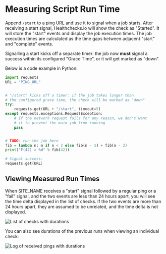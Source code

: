 # Measuring Script Run Time

 Append `/start` to a ping URL and use it to signal when a job starts.
 After receiving a start signal, Healthchecks.io will show the check as "Started".
 It will store the "start" events and display the job execution times. The job
 execution times are calculated as the time gaps between adjacent "start" and
 "complete" events.

Signalling a start kicks off a separate timer: the job now **must** signal a
success within its configured "Grace Time", or it will get marked as "down".

Below is a code example in Python:

```python
import requests
URL = "PING_URL"


# "/start" kicks off a timer: if the job takes longer than
# the configured grace time, the check will be marked as "down"
try:
    requests.get(URL + "/start", timeout=5)
except requests.exceptions.RequestException:
    # If the network request fails for any reason, we don't want
    # it to prevent the main job from running
    pass


# TODO: run the job here
fib = lambda n: n if n < 2 else fib(n - 1) + fib(n - 2)
print("F(42) = %d" % fib(42))

# Signal success:
requests.get(URL)
```

## Viewing Measured Run Times

When SITE_NAME receives a "start" signal followed by a regular ping or a "fail"
signal, and the two events are less than 24 hours apart,
you will see the time delta displayed in the list of checks. If the two events are
more than 24 hours apart, they are assumed to be unrelated, and the time delta is
not displayed.

![List of checks with durations](IMG_URL/checks_durations.png)

You can also see durations of the previous runs when viewing an individual check:

![Log of received pings with durations](IMG_URL/details_durations.png)